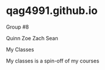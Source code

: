 # qag4991.github.io
Group #8

Quinn
Zoe
Zach
Sean

My Classes

My classes is a spin-off of my courses
